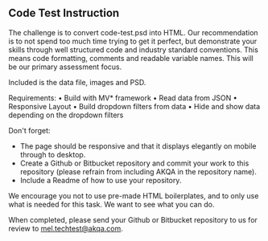 ## Code Test Instruction

The challenge is to convert code-test.psd into HTML. Our recommendation is to not spend too much time trying to get it perfect, but demonstrate your skills through well structured code and industry standard conventions. This means code formatting, comments and readable variable names. This will be our primary assessment focus. 

Included is the data file, images and PSD.

Requirements:
• Build with MV* framework 
• Read data from JSON
• Responsive Layout
• Build dropdown filters from data
• Hide and show data depending on the dropdown filters

Don't forget:
- The page should be responsive and that it displays elegantly on mobile through to desktop.
- Create a Github or Bitbucket repository and commit your work to this repository (please refrain from including AKQA in the repository name).
- Include a Readme of how to use your repository.

We encourage you not to use pre-made HTML boilerplates, and to only use what is needed for this task. We want to see what you can do.

When completed, please send your Github or Bitbucket repository to us for review to mel.techtest@akqa.com.